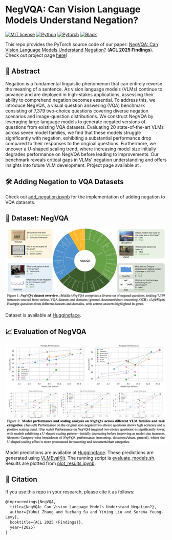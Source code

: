 # NegVQA: Can Vision Language Models Understand Negation?

[![MIT license](https://img.shields.io/badge/License-MIT-blue.svg)](https://lbesson.mit-license.org/)
[![Python](https://img.shields.io/badge/python-3.11-blue.svg)](https://www.python.org/downloads/release/python-311/)
[![Pytorch](https://img.shields.io/badge/Pytorch-2.5-red.svg)](https://pytorch.org/get-started/previous-versions/#v25)
[![Black](https://img.shields.io/badge/code%20style-black-000000.svg)](https://github.com/ambv/black)

This repo provides the PyTorch source code of our paper: [NegVQA: Can Vision Language Models Understand Negation?](https://www.arxiv.org/abs/2505.22946) (**ACL 2025 Findings**). Check out project page [here](https://yuhui-zh15.github.io/NegVQA/)!

## 🔮 Abstract

Negation is a fundamental linguistic phenomenon that can entirely reverse the meaning of a sentence. As vision language models (VLMs) continue to advance and are deployed in high-stakes applications, assessing their ability to comprehend negation becomes essential. To address this, we introduce NegVQA, a visual question answering (VQA) benchmark consisting of 7,379 two-choice questions covering diverse negation scenarios and image-question distributions. We construct NegVQA by leveraging large language models to generate negated versions of questions from existing VQA datasets. Evaluating 20 state-of-the-art VLMs across seven model families, we find that these models struggle significantly with negation, exhibiting a substantial performance drop compared to their responses to the original questions. Furthermore, we uncover a U-shaped scaling trend, where increasing model size initially degrades performance on NegVQA before leading to improvements. Our benchmark reveals critical gaps in VLMs' negation understanding and offers insights into future VLM development. Project page available at .


## 🛠️ Adding Negation to VQA Datasets

Check out [add_negation.ipynb](add_negation.ipynb) for the implementation of adding negation to VQA datasets.

## 💎 Dataset: NegVQA

<img src="images/data.png"></img>

Dataset is available at [Huggingface](https://huggingface.co/datasets/yuhuizhang/NegVQA).

## 📈 Evaluation of NegVQA

<img src="images/result.png"></img>

Model predictions are available at [Huggingface](https://huggingface.co/datasets/yuhuizhang/NegVQA/tree/main/model_preds). These predictions are generated using [VLMEvalKit](https://github.com/open-compass/VLMEvalKit). The running script is [evaluate_models.sh](evaluate_models.sh). Results are plotted from [plot_results.ipynb](plot_results.ipynb).

## 🎯 Citation

If you use this repo in your research, please cite it as follows:
```
@inproceedings{NegVQA,
  title={NegVQA: Can Vision Language Models Understand Negation?},
  author={Yuhui Zhang and Yuchang Su and Yiming Liu and Serena Yeung-Levy},
  booktitle={ACL 2025 (Findings)},
  year={2025}
}
```
